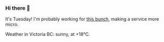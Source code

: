 ### Hi there :wave:

It's Tuesday! I'm probably working for [this bunch](https://github.com/kohofinancial), making a service more micro.

Weather in Victoria BC: sunny, at +18°C.
